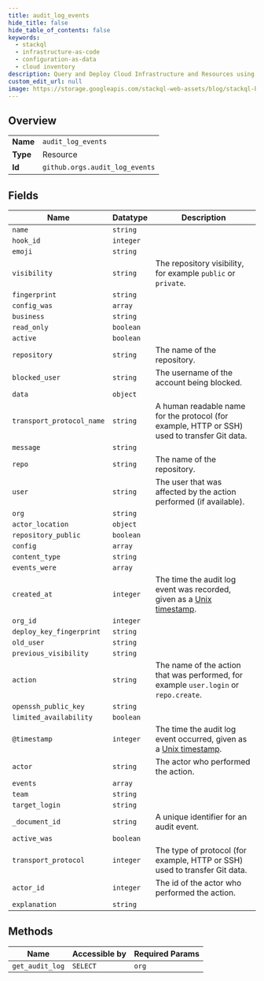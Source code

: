 ```yaml
---
title: audit_log_events
hide_title: false
hide_table_of_contents: false
keywords:
  - stackql
  - infrastructure-as-code
  - configuration-as-data
  - cloud inventory
description: Query and Deploy Cloud Infrastructure and Resources using SQL
custom_edit_url: null
image: https://storage.googleapis.com/stackql-web-assets/blog/stackql-blog-post-featured-image.png
---
```

  
    

## Overview
<table><tbody>
<tr><td><b>Name</b></td><td><code>audit_log_events</code></td></tr>
<tr><td><b>Type</b></td><td>Resource</td></tr>
<tr><td><b>Id</b></td><td><code>github.orgs.audit_log_events</code></td></tr>
</tbody></table>

## Fields
| Name | Datatype | Description |
| ---- | -------- | ----------- |
| `name` | `string` |  |
| `hook_id` | `integer` |  |
| `emoji` | `string` |  |
| `visibility` | `string` | The repository visibility, for example `public` or `private`. |
| `fingerprint` | `string` |  |
| `config_was` | `array` |  |
| `business` | `string` |  |
| `read_only` | `boolean` |  |
| `active` | `boolean` |  |
| `repository` | `string` | The name of the repository. |
| `blocked_user` | `string` | The username of the account being blocked. |
| `data` | `object` |  |
| `transport_protocol_name` | `string` | A human readable name for the protocol (for example, HTTP or SSH) used to transfer Git data. |
| `message` | `string` |  |
| `repo` | `string` | The name of the repository. |
| `user` | `string` | The user that was affected by the action performed (if available). |
| `org` | `string` |  |
| `actor_location` | `object` |  |
| `repository_public` | `boolean` |  |
| `config` | `array` |  |
| `content_type` | `string` |  |
| `events_were` | `array` |  |
| `created_at` | `integer` | The time the audit log event was recorded, given as a [Unix timestamp](http://en.wikipedia.org/wiki/Unix_time). |
| `org_id` | `integer` |  |
| `deploy_key_fingerprint` | `string` |  |
| `old_user` | `string` |  |
| `previous_visibility` | `string` |  |
| `action` | `string` | The name of the action that was performed, for example `user.login` or `repo.create`. |
| `openssh_public_key` | `string` |  |
| `limited_availability` | `boolean` |  |
| `@timestamp` | `integer` | The time the audit log event occurred, given as a [Unix timestamp](http://en.wikipedia.org/wiki/Unix_time). |
| `actor` | `string` | The actor who performed the action. |
| `events` | `array` |  |
| `team` | `string` |  |
| `target_login` | `string` |  |
| `_document_id` | `string` | A unique identifier for an audit event. |
| `active_was` | `boolean` |  |
| `transport_protocol` | `integer` | The type of protocol (for example, HTTP or SSH) used to transfer Git data. |
| `actor_id` | `integer` | The id of the actor who performed the action. |
| `explanation` | `string` |  |
## Methods
| Name | Accessible by | Required Params |
| ---- | ------------- | --------------- |
| `get_audit_log` | `SELECT` | `org` |
